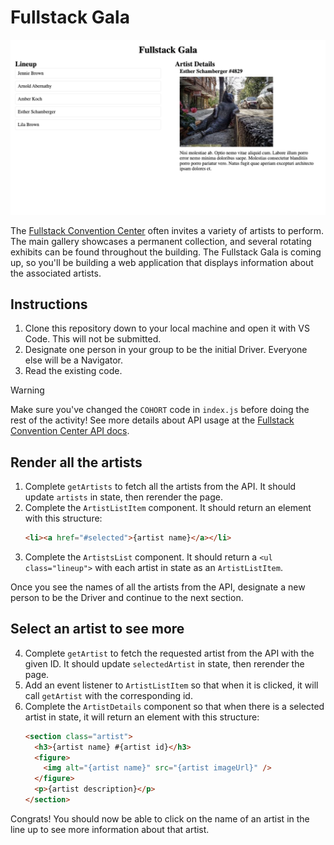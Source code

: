 # Fullstack Gala

![Example screenshot with a lineup of artist names and more information about a selected artist](example.png)

The [Fullstack Convention Center](https://fsa-crud-2aa9294fe819.herokuapp.com/api/) often invites a variety of artists to perform. The main gallery showcases a permanent collection, and several rotating exhibits can be found throughout the building. The Fullstack Gala is coming up, so you'll be building a web application that displays information about the associated artists.

## Instructions

1. Clone this repository down to your local machine and open it with VS Code. This will not be submitted.
2. Designate one person in your group to be the initial Driver. Everyone else will be a Navigator.
3. Read the existing code.

> [!WARNING]
>
> Make sure you've changed the `COHORT` code in `index.js` before doing the rest of the activity!
> See more details about API usage at the [Fullstack Convention Center API docs](https://fsa-crud-2aa9294fe819.herokuapp.com/api/).

## Render all the artists

1. Complete `getArtists` to fetch all the artists from the API. It should update `artists` in state, then rerender the page.
2. Complete the `ArtistListItem` component. It should return an element with this structure:
   ```html
   <li><a href="#selected">{artist name}</a></li>
   ```
3. Complete the `ArtistsList` component. It should return a `<ul class="lineup">` with each artist in state as an `ArtistListItem`.

Once you see the names of all the artists from the API, designate a new person to be the Driver and continue to the next section.

## Select an artist to see more

4. Complete `getArtist` to fetch the requested artist from the API with the given ID. It should update `selectedArtist` in state, then rerender the page.
5. Add an event listener to `ArtistListItem` so that when it is clicked, it will call `getArtist` with the corresponding id.
6. Complete the `ArtistDetails` component so that when there is a selected artist in state, it will return an element with this structure:
   ```html
   <section class="artist">
     <h3>{artist name} #{artist id}</h3>
     <figure>
       <img alt="{artist name}" src="{artist imageUrl}" />
     </figure>
     <p>{artist description}</p>
   </section>
   ```

Congrats! You should now be able to click on the name of an artist in the line up to see more information about that artist.
